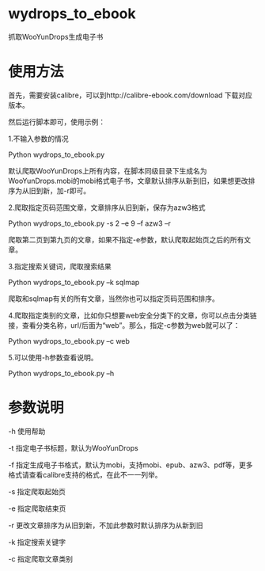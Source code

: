 # wydrops_to_ebook
抓取WooYunDrops生成电子书
# 使用方法
首先，需要安装calibre，可以到http://calibre-ebook.com/download 下载对应版本。

然后运行脚本即可，使用示例：

1.不输入参数的情况

Python wydrops_to_ebook.py

默认爬取WooYunDrops上所有内容，在脚本同级目录下生成名为WooYunDrops.mobi的mobi格式电子书，文章默认排序从新到旧，如果想更改排序为从旧到新，加-r即可。

2.爬取指定页码范围文章，文章排序从旧到新，保存为azw3格式

Python wydrops_to_ebook.py -s 2 –e 9 –f azw3 –r

爬取第二页到第九页的文章，如果不指定-e参数，默认爬取起始页之后的所有文章。

3.指定搜索关键词，爬取搜索结果

Python wydrops_to_ebook.py –k sqlmap

爬取和sqlmap有关的所有文章，当然你也可以指定页码范围和排序。

4.爬取指定类别的文章，比如你只想要web安全分类下的文章，你可以点击分类链接，查看分类名称，url/后面为“web”。那么，指定-c参数为web就可以了：

Python wydrops_to_ebook.py –c web

5.可以使用-h参数查看说明。

Python wydrops_to_ebook.py –h
# 参数说明
-h 使用帮助

-t 指定电子书标题，默认为WooYunDrops

-f 指定生成电子书格式，默认为mobi，支持mobi、epub、azw3、pdf等，更多格式请查看calibre支持的格式，在此不一一列举。

-s 指定爬取起始页

-e 指定爬取结束页

-r 更改文章排序为从旧到新，不加此参数时默认排序为从新到旧

-k 指定搜索关键字

-c 指定爬取文章类别
